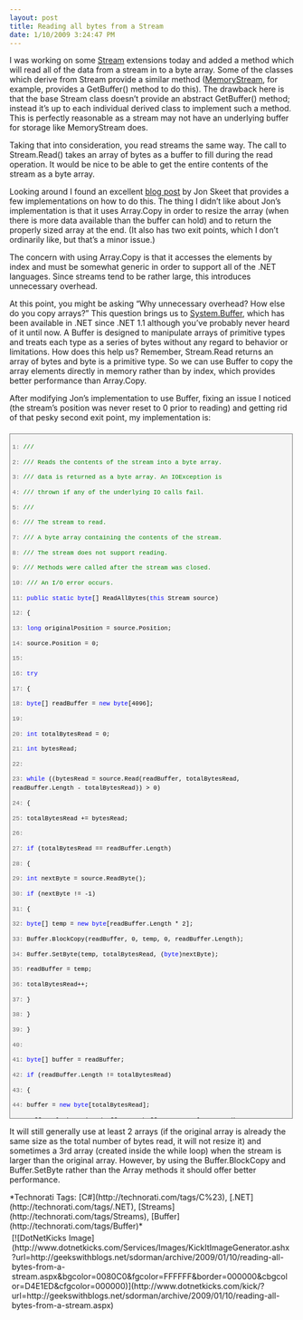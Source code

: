 ```yaml
---
layout: post
title: Reading all bytes from a Stream
date: 1/10/2009 3:24:47 PM
---
```


I was working on some [Stream](http://msdn2.microsoft.com/8f86tw9e.aspx "Stream Class") extensions today and added a method which will read all of the data from a stream in to a byte array. Some of the classes which derive from Stream provide a similar method ([MemoryStream](http://msdn2.microsoft.com/9a84386f.aspx "MemoryStream Class"), for example, provides a GetBuffer() method to do this). The drawback here is that the base Stream class doesn’t provide an abstract GetBuffer() method; instead it’s up to each individual derived class to implement such a method. This is perfectly reasonable as a stream may not have an underlying buffer for storage like MemoryStream does.

Taking that into consideration, you read streams the same way. The call to Stream.Read() takes an array of bytes as a buffer to fill during the read operation. It would be nice to be able to get the entire contents of the stream as a byte array.

Looking around I found an excellent [blog post](http://www.yoda.arachsys.com/csharp/readbinary.html) by Jon Skeet that provides a few implementations on how to do this. The thing I didn’t like about Jon’s implementation is that it uses Array.Copy in order to resize the array (when there is more data available than the buffer can hold) and to return the properly sized array at the end. (It also has two exit points, which I don’t ordinarily like, but that’s a minor issue.)

The concern with using Array.Copy is that it accesses the elements by index and must be somewhat generic in order to support all of the .NET languages. Since streams tend to be rather large, this introduces unnecessary overhead. 

At this point, you might be asking “Why unnecessary overhead? How else do you copy arrays?” This question brings us to [System.Buffer](http://msdn2.microsoft.com/teyhh36d.aspx "Buffer Class"), which has been available in .NET since .NET 1.1 although you’ve probably never heard of it until now. A Buffer is designed to manipulate arrays of primitive types and treats each type as a series of bytes without any regard to behavior or limitations. How does this help us? Remember, Stream.Read returns an array of bytes and byte is a primitive type. So we can use Buffer to copy the array elements directly in memory rather than by index, which provides better performance than Array.Copy.

After modifying Jon’s implementation to use Buffer, fixing an issue I noticed (the stream’s position was never reset to 0 prior to reading) and getting rid of that pesky second exit point, my implementation is:
  <div style="border-bottom: gray 1px solid; border-left: gray 1px solid; padding-bottom: 4px; line-height: 12pt; background-color: #f4f4f4; margin: 20px 0px 10px; padding-left: 4px; width: 97.5%; padding-right: 4px; font-family: consolas, 'Courier New', courier, monospace; max-height: 1200px; font-size: 8pt; overflow: auto; border-top: gray 1px solid; cursor: text; border-right: gray 1px solid; padding-top: 4px">   <div style="border-bottom-style: none; padding-bottom: 0px; line-height: 12pt; border-right-style: none; background-color: #f4f4f4; padding-left: 0px; width: 100%; padding-right: 0px; font-family: consolas, 'Courier New', courier, monospace; border-top-style: none; color: black; font-size: 8pt; border-left-style: none; overflow: visible; padding-top: 0px">     

<span style="color: #606060">   1:</span> <span style="color: #008000">/// <summary></span>

<span style="color: #606060">   2:</span> <span style="color: #008000">/// Reads the contents of the stream into a byte array.</span>

<span style="color: #606060">   3:</span> <span style="color: #008000">/// data is returned as a byte array. An IOException is</span>

<span style="color: #606060">   4:</span> <span style="color: #008000">/// thrown if any of the underlying IO calls fail.</span>

<span style="color: #606060">   5:</span> <span style="color: #008000">/// </summary></span>

<span style="color: #606060">   6:</span> <span style="color: #008000">/// <param name="stream">The stream to read.</param></span>

<span style="color: #606060">   7:</span> <span style="color: #008000">/// <returns>A byte array containing the contents of the stream.</returns></span>

<span style="color: #606060">   8:</span> <span style="color: #008000">/// <exception cref="NotSupportedException">The stream does not support reading.</exception></span>

<span style="color: #606060">   9:</span> <span style="color: #008000">/// <exception cref="ObjectDisposedException">Methods were called after the stream was closed.</exception></span>

<span style="color: #606060">  10:</span> <span style="color: #008000">/// <exception cref="System.IO.IOException">An I/O error occurs.</exception></span>

<span style="color: #606060">  11:</span> <span style="color: #0000ff">public</span> <span style="color: #0000ff">static</span> <span style="color: #0000ff">byte</span>[] ReadAllBytes(<span style="color: #0000ff">this</span> Stream source)

<span style="color: #606060">  12:</span> {

<span style="color: #606060">  13:</span>     <span style="color: #0000ff">long</span> originalPosition = source.Position;

<span style="color: #606060">  14:</span>     source.Position = 0;

<span style="color: #606060">  15:</span>  

<span style="color: #606060">  16:</span>     <span style="color: #0000ff">try</span>

<span style="color: #606060">  17:</span>     {

<span style="color: #606060">  18:</span>         <span style="color: #0000ff">byte</span>[] readBuffer = <span style="color: #0000ff">new</span> <span style="color: #0000ff">byte</span>[4096];

<span style="color: #606060">  19:</span>  

<span style="color: #606060">  20:</span>         <span style="color: #0000ff">int</span> totalBytesRead = 0;

<span style="color: #606060">  21:</span>         <span style="color: #0000ff">int</span> bytesRead;

<span style="color: #606060">  22:</span>  

<span style="color: #606060">  23:</span>         <span style="color: #0000ff">while</span> ((bytesRead = source.Read(readBuffer, totalBytesRead, readBuffer.Length - totalBytesRead)) > 0)

<span style="color: #606060">  24:</span>         {

<span style="color: #606060">  25:</span>             totalBytesRead += bytesRead;

<span style="color: #606060">  26:</span>  

<span style="color: #606060">  27:</span>             <span style="color: #0000ff">if</span> (totalBytesRead == readBuffer.Length)

<span style="color: #606060">  28:</span>             {

<span style="color: #606060">  29:</span>                 <span style="color: #0000ff">int</span> nextByte = source.ReadByte();

<span style="color: #606060">  30:</span>                 <span style="color: #0000ff">if</span> (nextByte != -1)

<span style="color: #606060">  31:</span>                 {

<span style="color: #606060">  32:</span>                     <span style="color: #0000ff">byte</span>[] temp = <span style="color: #0000ff">new</span> <span style="color: #0000ff">byte</span>[readBuffer.Length * 2];

<span style="color: #606060">  33:</span>                     Buffer.BlockCopy(readBuffer, 0, temp, 0, readBuffer.Length);

<span style="color: #606060">  34:</span>                     Buffer.SetByte(temp, totalBytesRead, (<span style="color: #0000ff">byte</span>)nextByte);

<span style="color: #606060">  35:</span>                     readBuffer = temp;

<span style="color: #606060">  36:</span>                     totalBytesRead++;

<span style="color: #606060">  37:</span>                 }

<span style="color: #606060">  38:</span>             }

<span style="color: #606060">  39:</span>         }

<span style="color: #606060">  40:</span>  

<span style="color: #606060">  41:</span>         <span style="color: #0000ff">byte</span>[] buffer = readBuffer;

<span style="color: #606060">  42:</span>         <span style="color: #0000ff">if</span> (readBuffer.Length != totalBytesRead)

<span style="color: #606060">  43:</span>         {

<span style="color: #606060">  44:</span>             buffer = <span style="color: #0000ff">new</span> <span style="color: #0000ff">byte</span>[totalBytesRead];

<span style="color: #606060">  45:</span>             Buffer.BlockCopy(readBuffer, 0, buffer, 0, totalBytesRead);

<span style="color: #606060">  46:</span>         }

<span style="color: #606060">  47:</span>         <span style="color: #0000ff">return</span> buffer;

<span style="color: #606060">  48:</span>     }

<span style="color: #606060">  49:</span>     <span style="color: #0000ff">finally</span>

<span style="color: #606060">  50:</span>     {

<span style="color: #606060">  51:</span>         source.Position = originalPosition;

<span style="color: #606060">  52:</span>     }

<span style="color: #606060">  53:</span> }

  </div>
</div>



It will still generally use at least 2 arrays (if the original array is already the same size as the total number of bytes read, it will not resize it) and sometimes a 3rd array (created inside the while loop) when the stream is larger than the original array. However, by using the Buffer.BlockCopy and Buffer.SetByte rather than the Array methods it should offer better performance.

<div style="padding-bottom: 0px; margin: 0px; padding-left: 0px; padding-right: 0px; display: inline; float: none; padding-top: 0px" id="scid:0767317B-992E-4b12-91E0-4F059A8CECA8:9c0ac743-4ee7-42c3-91bc-8aa43718286f" class="wlWriterSmartContent">*Technorati Tags: [C#](http://technorati.com/tags/C%23), [.NET](http://technorati.com/tags/.NET), [Streams](http://technorati.com/tags/Streams), [Buffer](http://technorati.com/tags/Buffer)*</div><div class="wlWriterHeaderFooter" style="text-align:left; margin:0px; padding:4px 4px 4px 4px;">[![DotNetKicks Image](http://www.dotnetkicks.com/Services/Images/KickItImageGenerator.ashx?url=http://geekswithblogs.net/sdorman/archive/2009/01/10/reading-all-bytes-from-a-stream.aspx&bgcolor=0080C0&fgcolor=FFFFFF&border=000000&cbgcolor=D4E1ED&cfgcolor=000000)](http://www.dotnetkicks.com/kick/?url=http://geekswithblogs.net/sdorman/archive/2009/01/10/reading-all-bytes-from-a-stream.aspx)</div>
